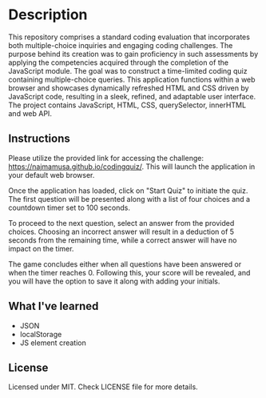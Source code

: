# Description 

This repository comprises a standard coding evaluation that incorporates both multiple-choice inquiries and engaging coding challenges.
The purpose behind its creation was to gain proficiency in such assessments by applying the competencies acquired through the completion of the JavaScript module.
The goal was to construct a time-limited coding quiz containing multiple-choice queries. 
This application functions within a web browser and showcases dynamically refreshed HTML and CSS driven by JavaScript code, resulting in a sleek, refined, and adaptable user interface.
The project contains  JavaScript, HTML, CSS, querySelector, innerHTML and web API.

## Instructions

Please utilize the provided link for accessing the challenge: https://najmamusa.github.io/codingquiz/. This will launch the application in your default web browser. 

Once the application has loaded, click on "Start Quiz" to initiate the quiz. The first question will be presented along with a list of four choices and a countdown timer set to 100 seconds. 

To proceed to the next question, select an answer from the provided choices. Choosing an incorrect answer will result in a deduction of 5 seconds from the remaining time, while a correct answer will have no impact on the timer.

The game concludes either when all questions have been answered or when the timer reaches 0. Following this, your score will be revealed, and you will have the option to save it along with adding your initials.

## What I've learned

- JSON
- localStorage
- JS element creation

## License

Licensed under MIT. Check LICENSE file for more details.
